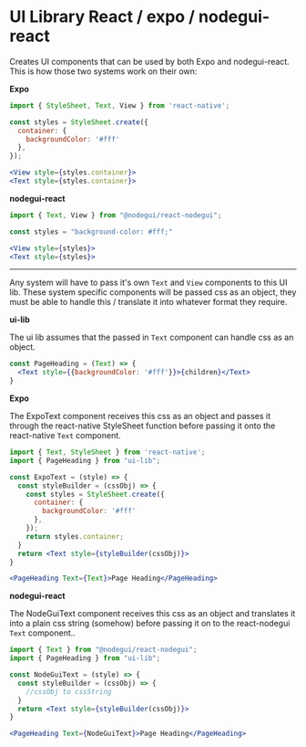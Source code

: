 # UI Library React / expo / nodegui-react

Creates UI components that can be used by both Expo and nodegui-react. This is how those two systems work on their own:

**Expo**

```jsx
import { StyleSheet, Text, View } from 'react-native';

const styles = StyleSheet.create({
  container: {
    backgroundColor: '#fff'
  },
});

<View style={styles.container}>
<Text style={styles.container}>
```

**nodegui-react** 

```jsx
import { Text, View } from "@nodegui/react-nodegui";

const styles = "background-color: #fff;"

<View style={styles}>
<Text style={styles}>
```

---

Any system will have to pass it's own `Text` and `View` components to this UI lib. These system specific components will be passed css as an object, they must be able to handle this / translate it into whatever format they require.

**ui-lib**

The ui lib assumes that the passed in `Text` component can handle css as an object.

```jsx
const PageHeading = (Text) => {
  <Text style={{backgroundColor: '#fff'}}>{children}</Text>
}
```

**Expo**

The ExpoText component receives this css as an object and passes it through the react-native StyleSheet function before passing it onto the react-native `Text` component.

```jsx
import { Text, StyleSheet } from 'react-native';
import { PageHeading } from "ui-lib";

const ExpoText = (style) => {
  const styleBuilder = (cssObj) => {
    const styles = StyleSheet.create({
      container: {
        backgroundColor: '#fff'
      },
    });
    return styles.container;
  }
  return <Text style={styleBuilder(cssObj)}>
}

<PageHeading Text={Text}>Page Heading</PageHeading>
```

**nodegui-react** 

The NodeGuiText component receives this css as an object and translates it into a plain css string (somehow) before passing it on to the react-nodegui `Text` component..

```jsx
import { Text } from "@nodegui/react-nodegui";
import { PageHeading } from "ui-lib";

const NodeGuiText = (style) => {
  const styleBuilder = (cssObj) => {
    //cssObj to cssString
  }
  return <Text style={styleBuilder(cssObj)}>
}

<PageHeading Text={NodeGuiText}>Page Heading</PageHeading>
```